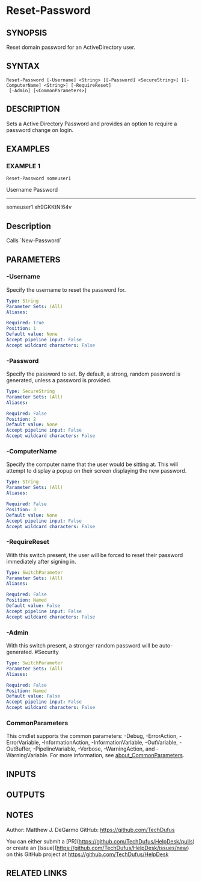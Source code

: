 # Reset-Password

## SYNOPSIS
Reset domain password for an ActiveDirectory user.

## SYNTAX

```
Reset-Password [-Username] <String> [[-Password] <SecureString>] [[-ComputerName] <String>] [-RequireReset]
 [-Admin] [<CommonParameters>]
```

## DESCRIPTION
Sets a Active Directory Password and provides an option to require a password change on login.

## EXAMPLES

### EXAMPLE 1
```
Reset-Password someuser1
```

Username   Password
--------   --------
someuser1  xh9GKKtN!64v

Description
-----------
Calls \`New-Password\`

## PARAMETERS

### -Username
Specify the username to reset the password for.

```yaml
Type: String
Parameter Sets: (All)
Aliases:

Required: True
Position: 1
Default value: None
Accept pipeline input: False
Accept wildcard characters: False
```

### -Password
Specify the password to set.
By default, a strong, random password is generated, unless a password is provided.

```yaml
Type: SecureString
Parameter Sets: (All)
Aliases:

Required: False
Position: 2
Default value: None
Accept pipeline input: False
Accept wildcard characters: False
```

### -ComputerName
Specify the computer name that the user would be sitting at.
This will attempt to display a popup on their screen displaying the new password.

```yaml
Type: String
Parameter Sets: (All)
Aliases:

Required: False
Position: 3
Default value: None
Accept pipeline input: False
Accept wildcard characters: False
```

### -RequireReset
With this switch present, the user will be forced to reset their password immediately after signing in.

```yaml
Type: SwitchParameter
Parameter Sets: (All)
Aliases:

Required: False
Position: Named
Default value: False
Accept pipeline input: False
Accept wildcard characters: False
```

### -Admin
With this switch present, a stronger random password will be auto-generated.
#Security

```yaml
Type: SwitchParameter
Parameter Sets: (All)
Aliases:

Required: False
Position: Named
Default value: False
Accept pipeline input: False
Accept wildcard characters: False
```

### CommonParameters
This cmdlet supports the common parameters: -Debug, -ErrorAction, -ErrorVariable, -InformationAction, -InformationVariable, -OutVariable, -OutBuffer, -PipelineVariable, -Verbose, -WarningAction, and -WarningVariable. For more information, see [about_CommonParameters](http://go.microsoft.com/fwlink/?LinkID=113216).

## INPUTS

## OUTPUTS

## NOTES
Author: Matthew J.
DeGarmo
GitHub: https://github.com/TechDufus

You can either submit a \[PR\](https://github.com/TechDufus/HelpDesk/pulls)
    or create an \[Issue\](https://github.com/TechDufus/HelpDesk/issues/new)
    on this GitHub project at https://github.com/TechDufus/HelpDesk

## RELATED LINKS
